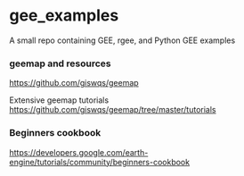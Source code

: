 # gee_examples
A small repo containing GEE, rgee, and Python GEE examples


### geemap and resources
https://github.com/giswqs/geemap

Extensive geemap tutorials
https://github.com/giswqs/geemap/tree/master/tutorials

### Beginners cookbook
https://developers.google.com/earth-engine/tutorials/community/beginners-cookbook
